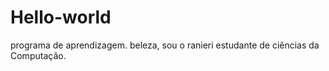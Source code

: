 # Hello-world
programa de aprendizagem. 
beleza, sou o ranieri estudante de ciências da Computação.
